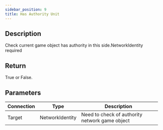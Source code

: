 ```yaml
---
sidebar_position: 9
title: Has Authority Unit
---
```


## Description

Check current game object has authority in this side.NetworkIdentity required

## Return

True or False.

## Parameters

| Connection | Type            | Description                                    |
| ---------- | --------------- | ---------------------------------------------- |
| Target     | NetworkIdentity | Need to check of authority network game object |
